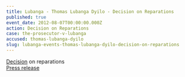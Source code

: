 ```yaml
---
title: Lubanga - Thomas Lubanga Dyilo - Decision on Reparations
published: true
event_date: 2012-08-07T00:00:00.000Z
action: Decision on Reparations
case: the-prosecutor-v-lubanga
accused: thomas-lubanga-dyilo
slug: lubanga-events-thomas-lubanga-dyilo-decision-on-reparations
---
```



[Decision](https://www.icc-cpi.int/Pages/record.aspx?docNo=ICC-01/04-01/06-2904) on reparations
<br>[Press release](https://www.icc-cpi.int/pages/item.aspx?name=PR831)